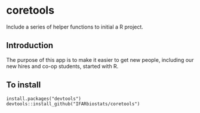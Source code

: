 # coretools
Include a series of helper functions to initial a R project.

## Introduction
The purpose of this app is to make it easier to get new people, including our new hires and co-op students, started with R. 

## To install
```
install.packages("devtools")
devtools::install_github("IFARbiostats/coretools")
```
